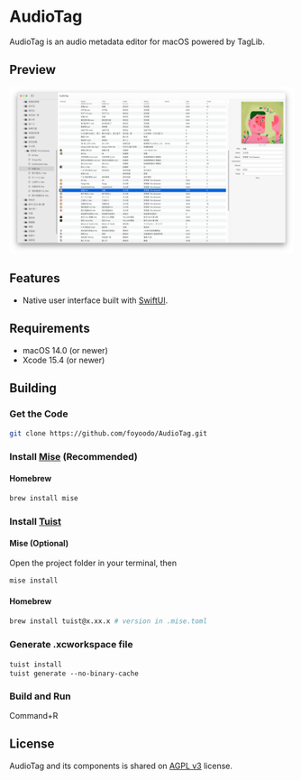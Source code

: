 # AudioTag

AudioTag is an audio metadata editor for macOS powered by TagLib.

## Preview

![preview](assets/preview.png)

## Features

- Native user interface built with [SwiftUI](https://developer.apple.com/xcode/swiftui/).

## Requirements

- macOS 14.0 (or newer)
- Xcode 15.4 (or newer)

## Building

### Get the Code

```bash
git clone https://github.com/foyoodo/AudioTag.git
```

### Install [Mise](https://github.com/jdx/mise) (Recommended)

#### Homebrew

```bash
brew install mise
```

### Install [Tuist](https://github.com/tuist/tuist)

#### Mise (Optional)

Open the project folder in your terminal, then

```bash
mise install
```

#### Homebrew

```bash
brew install tuist@x.xx.x # version in .mise.toml
```

### Generate .xcworkspace file

```bas
tuist install
tuist generate --no-binary-cache
```

### Build and Run

Command+R

## License

AudioTag and its components is shared on [AGPL v3](https://www.gnu.org/licenses/agpl-3.0.en.html) license.
